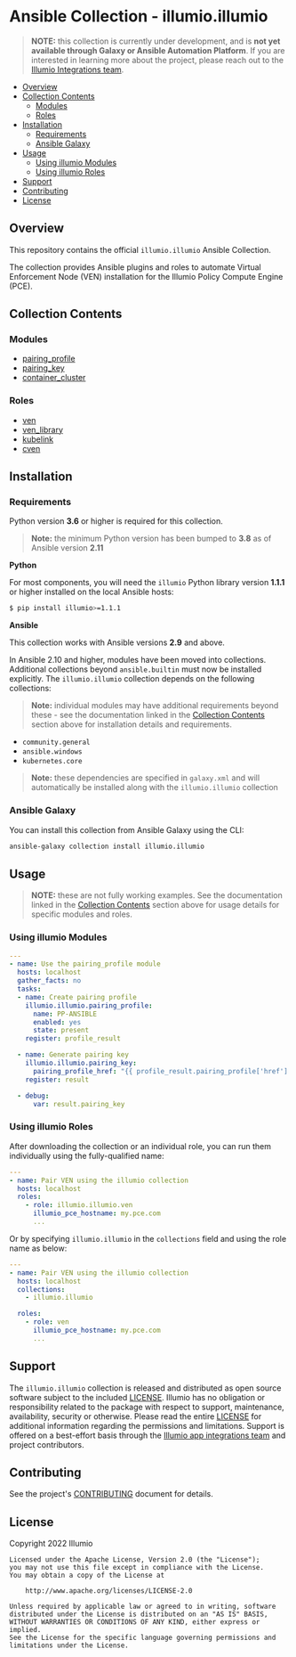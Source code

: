 # Ansible Collection - illumio.illumio  

> **NOTE:** this collection is currently under development, and is **not yet available through Galaxy or Ansible Automation Platform**. If you are interested in learning more about the project, please reach out to the [Illumio Integrations team](mailto:app-integrations@illumio.com).  

- [Overview](#overview)
- [Collection Contents](#collection-contents)
    - [Modules](#modules)
    - [Roles](#roles)
- [Installation](#installation)
    - [Requirements](#requirements)
    - [Ansible Galaxy](#ansible-galaxy)
- [Usage](#usage)
    - [Using illumio Modules](#using-illumio-modules)
    - [Using illumio Roles](#using-illumio-roles)
- [Support](#support)
- [Contributing](#contributing)
- [License](#license)

## Overview  

This repository contains the official `illumio.illumio` Ansible Collection.  

The collection provides Ansible plugins and roles to automate Virtual Enforcement Node (VEN) installation for the Illumio Policy Compute Engine (PCE).  

## Collection Contents  

### Modules  

- [pairing_profile](plugins/modules/pairing_profile.py)
- [pairing_key](plugins/modules/pairing_key.py)
- [container_cluster](plugins/modules/container_cluster.py)

### Roles  

- [ven](docs/VEN_ROLE.md)
- [ven_library](docs/VEN_LIBRARY_ROLE.md)
- [kubelink](docs/KUBELINK_ROLE.md)
- [cven](docs/CVEN_ROLE.md)

## Installation  

### Requirements  

Python version **3.6** or higher is required for this collection.  

> **Note:** the minimum Python version has been bumped to **3.8** as of Ansible version **2.11**  

**Python**  

For most components, you will need the `illumio` Python library version **1.1.1** or higher installed on the local Ansible hosts:  

```sh
$ pip install illumio>=1.1.1
```

**Ansible**  

This collection works with Ansible versions **2.9** and above.  

In Ansible 2.10 and higher, modules have been moved into collections. Additional collections beyond `ansible.builtin` must now be installed explicitly. The `illumio.illumio` collection depends on the following collections:  

> **Note:** individual modules may have additional requirements beyond these - see the documentation linked in the [Collection Contents](#collection-contents) section above for installation details and requirements.  

- `community.general`
- `ansible.windows`
- `kubernetes.core`

> **Note:** these dependencies are specified in `galaxy.xml` and will automatically be installed along with the `illumio.illumio` collection  

### Ansible Galaxy  

You can install this collection from Ansible Galaxy using the CLI:  

```sh
ansible-galaxy collection install illumio.illumio
```

## Usage  

> **NOTE:** these are not fully working examples. See the documentation linked in the [Collection Contents](#collection-contents) section above for usage details for specific modules and roles.  

### Using illumio Modules  

```yml
---
- name: Use the pairing_profile module
  hosts: localhost
  gather_facts: no
  tasks:
  - name: Create pairing profile
    illumio.illumio.pairing_profile:
      name: PP-ANSIBLE
      enabled: yes
      state: present
    register: profile_result

  - name: Generate pairing key
    illumio.illumio.pairing_key:
      pairing_profile_href: "{{ profile_result.pairing_profile['href'] }}"
    register: result

  - debug:
      var: result.pairing_key
```

### Using illumio Roles  

After downloading the collection or an individual role, you can run them individually using the fully-qualified name:

```yml
---
- name: Pair VEN using the illumio collection
  hosts: localhost
  roles:
    - role: illumio.illumio.ven
      illumio_pce_hostname: my.pce.com
      ...
```

Or by specifying `illumio.illumio` in the `collections` field and using the role name as below:

```yml
---
- name: Pair VEN using the illumio collection
  hosts: localhost
  collections:
    - illumio.illumio

  roles:
    - role: ven
      illumio_pce_hostname: my.pce.com
      ...
```

## Support  

The `illumio.illumio` collection is released and distributed as open source software subject to the included [LICENSE](LICENSE). Illumio has no obligation or responsibility related to the package with respect to support, maintenance, availability, security or otherwise. Please read the entire [LICENSE](LICENSE) for additional information regarding the permissions and limitations. Support is offered on a best-effort basis through the [Illumio app integrations team](mailto:app-integrations@illumio.com) and project contributors.  

## Contributing  

See the project's [CONTRIBUTING](.github/CONTRIBUTING.md) document for details.  

## License  

Copyright 2022 Illumio  

    Licensed under the Apache License, Version 2.0 (the "License");
    you may not use this file except in compliance with the License.
    You may obtain a copy of the License at

        http://www.apache.org/licenses/LICENSE-2.0

    Unless required by applicable law or agreed to in writing, software
    distributed under the License is distributed on an "AS IS" BASIS,
    WITHOUT WARRANTIES OR CONDITIONS OF ANY KIND, either express or implied.
    See the License for the specific language governing permissions and
    limitations under the License.
